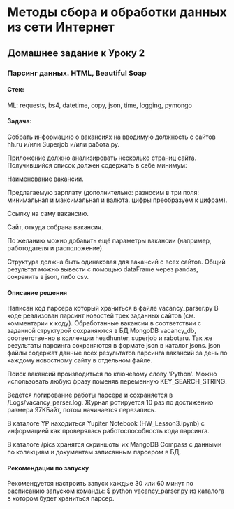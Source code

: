 # Методы сбора и обработки данных из сети Интернет
## Домашнее задание к Уроку 2
### Парсинг данных. HTML, Beautiful Soap

#### Стек:
ML: requests, bs4, datetime, copy, json, time, logging, pymongo

#### Задача:
Собрать информацию о вакансиях на вводимую должность с сайтов hh.ru и/или Superjob и/или работа.ру.

Приложение должно анализировать несколько страниц сайта. Получившийся список должен содержать в себе минимум:

Наименование вакансии.

Предлагаемую зарплату (дополнительно: разносим в три поля: минимальная и максимальная и валюта. цифры преобразуем к
цифрам).

Ссылку на саму вакансию.

Сайт, откуда собрана вакансия.

По желанию можно добавить ещё параметры вакансии (например, работодателя и расположение).

Структура должна быть одинаковая для вакансий с всех сайтов. Общий результат можно вывести с помощью dataFrame
через pandas, сохранить в json, либо csv.

#### Описание решения
Написан код парсера который храниться в файле vacancy_parser.py
В коде реализован парсинт новостей трех заданных сайтов (см. комментарии к коду).
Обработанные вакансии в соответствии с заданной структурой сохраняются в БД MongoDB  vacancy_db,
соответственно в коллекции headhunter, superjob и rabotaru.
Так же результаты парсинга сохраняются в формате json в каталог jsons.
json файлы содержат данные всех результатов парсинга вакансий за день по каждому новостному 
сайту в отдельном файле.

Поиск вакансий производиться по ключевому слову 'Python'. Можно использовать любую фразу поменяв
переменную KEY_SEARCH_STRING.

Ведется логирование работы парсера и сохраняется в /Logs/vacancy_parser.log.
Журнал ротируется 10 раз по достижению размера 97КБайт, потом начинается перезапись.

В каталоге YP находиться Yupiter Notebook (HW_Lesson3.ipynb) c информацией как проверялась 
работоспособность кода парсинга.

В каталоге /pics хранятся скриншоты их MangoDB Compass с данными по колекциям и документам
записанным парсером в БД.

#### Рекомендации по запуску
Рекомендуется настроить запуск каждые 30 или 60 минут по расписанию запуском команды:
$ python vacancy_parser.py
из каталога в котором будет храниться парсер.
